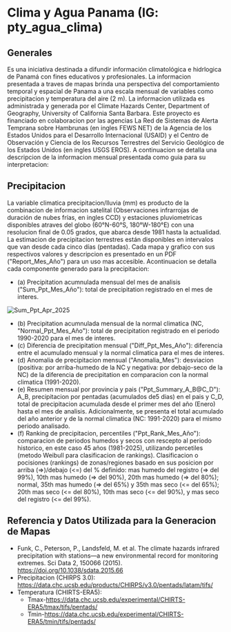 # Clima y Agua Panama (IG: pty_agua_clima)

## Generales
Es una iniciativa destinada a difundir información climatológica e hidrlogica de Panamá con fines educativos y profesionales. La informacion presentada a traves de mapas brinda una perspectiva del comportamiento temporal y espacial de Panama a una escala mensual de variables como precipitacion y temperatura del aire (2 m). La informacion utilizada es administrada y generada por el Climate Hazards Center, Department of Geography, University of California Santa Barbara. Este proyecto es financiado en colaboracion por las agencias La Red de Sistemas de Alerta Temprana sobre Hambrunas (en ingles FEWS NET) de la Agencia de los Estados Unidos para el Desarrollo Internacional (USAID) y el Centro de Observación y Ciencia de los Recursos Terrestres del Servicio Geológico de los Estados Unidos (en ingles USGS EROS). A continuacion se detalla una descripcion de la informacion mensual presentada como guia para su interpretacion:

## Precipitacion 
La variable climatica precipitacion/lluvia (mm) es producto de la combinacion de informacion satelital (Observaciones infrarrojas de duración de nubes frías, en ingles CCD) y estaciones pluviometricas disponibles atraves del globo (60°N-60°S, 180°W-180°E) con una resolucion final de 0.05 grados, que abarca desde 1981 hasta la actualidad. La estimacion de precipitacion terrestres están disponibles en intervalos que van desde cada cinco días (pentadas). Cada mapa y grafico con sus respectivos valores y descripcion es presentado en un PDF ("Report_Mes_Año") para un uso mas accesible. Acontinuacion se detalla cada componente generado para la precipitacion:

- (a) Precipitation acumnulada mensual del mes de analisis ("Sum_Ppt_Mes_Año"): total de precipitation registrado en el mes de interes.

![Sum_Ppt_Apr_2025](https://github.com/user-attachments/assets/ab3fbd03-02da-47af-a087-c1b9111d7623)

- (b) Precipitation acumnulada mensual de la normal climatica (NC, "Normal_Ppt_Mes_Año"): total de precipitation registrado en el periodo 1990-2020 para el mes de interes.
- (c) Diferencia de precipitation mensual ("Diff_Ppt_Mes_Año"): diferencia entre el acumulado mensual y la normal climatica para el mes de interes.
- (d) Anomalia de precipitacion mensual ("Anomalia_Mes"): desviacion (positiva: por arriba-humedo de la NC y negativa: por debajo-seco de la NC) de la diferencia de precipitation en comparacion con la normal climatica (1991-2020).
- (e) Resumen mensual por provincia y pais ("Ppt_Summary_A_B@C_D"): A_B, precipitacion por pentadas (acumulados de5 dias) en el pais y C_D, total de precipitacion acumulada desde el primer mes del año (Enero) hasta el mes de analisis. Adicionalmente, se presenta         el total acumulado del año anterior y de la normal climatica (NC: 1991-2020) para el mismo periodo analisado.
- (f) Ranking de precipitacion, percentiles ("Ppt_Rank_Mes_Año"): comparacion de periodos humedos y secos con rescepto al periodo historico, en este caso 45 años (1981-2025), utilizando percetiles (metodo Weibull para clasificacion de rankings). Clasificacion o pocisiones (rankings) de zonas/regiones basado en sus posicion por arriba (=>)/debajo (<=) del % definido: mas humedo del registro (=> del 99%), 10th mas humedo (=> del 90%), 20th mas humedo (=> del 80%); normal, 35th mas humedo (=> del 65%) y 35th mas seco        (<= del 65%); 20th mas seco (<= del 80%), 10th mas seco (<= del 90%), y mas seco del registro (<= del 99%).

## Referencia y Datos Utilizada para la Generacion de Mapas
- Funk, C., Peterson, P., Landsfeld, M. et al. The climate hazards infrared precipitation with stations—a new environmental record for monitoring extremes. Sci Data 2, 150066 (2015). https://doi.org/10.1038/sdata.2015.66
- Precipitacion (CHIRPS 3.0): https://data.chc.ucsb.edu/products/CHIRPS/v3.0/pentads/latam/tifs/
- Temperatura (CHIRTS-ERA5):
  - Tmax-https://data.chc.ucsb.edu/experimental/CHIRTS-ERA5/tmax/tifs/pentads/
  - Tmin-https://data.chc.ucsb.edu/experimental/CHIRTS-ERA5/tmin/tifs/pentads/
  



